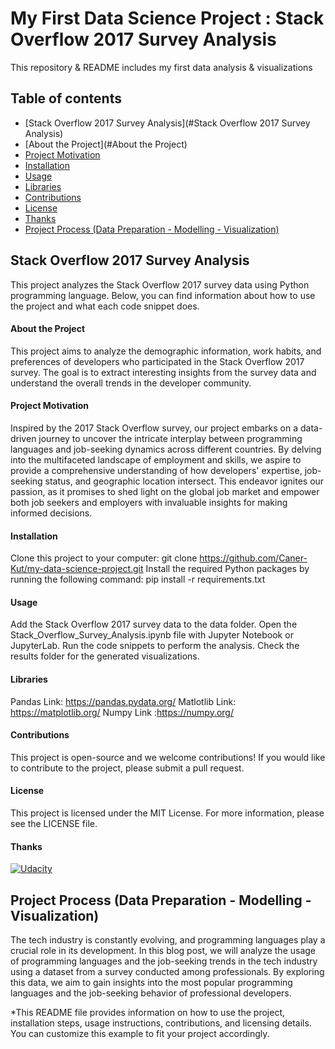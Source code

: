 # My First Data Science Project : Stack Overflow 2017 Survey Analysis
This repository & README includes my first data analysis &amp; visualizations

## Table of contents

- [Stack Overflow 2017 Survey Analysis](#Stack Overflow 2017 Survey Analysis)
- [About the Project](#About the Project)
- [Project Motivation](#projectmotivation)
- [Installation](#installation)
- [Usage](#usage)
- [Libraries](#libraries)
- [Contributions](#contributions)
- [License](#license)
- [Thanks](#thanks)
- [Project Process (Data Preparation - Modelling - Visualization)](#Projectprocess)

## Stack Overflow 2017 Survey Analysis
This project analyzes the Stack Overflow 2017 survey data using Python programming language. Below, you can find information about how to use the project and what each code snippet does.

#### About the Project
This project aims to analyze the demographic information, work habits, and preferences of developers who participated in the Stack Overflow 2017 survey. 
The goal is to extract interesting insights from the survey data and understand the overall trends in the developer community.

#### Project Motivation
Inspired by the 2017 Stack Overflow survey, our project embarks on a data-driven journey to uncover the intricate interplay between programming languages and job-seeking dynamics across different countries. By delving into the multifaceted landscape of employment and skills, we aspire to provide a comprehensive understanding of how developers' expertise, job-seeking status, and geographic location intersect. This endeavor ignites our passion, as it promises to shed light on the global job market and empower both job seekers and employers with invaluable insights for making informed decisions.

#### Installation
Clone this project to your computer: git clone https://github.com/Caner-Kut/my-data-science-project.git
Install the required Python packages by running the following command: pip install -r requirements.txt
#### Usage
Add the Stack Overflow 2017 survey data to the data folder.
Open the Stack_Overflow_Survey_Analysis.ipynb file with Jupyter Notebook or JupyterLab.
Run the code snippets to perform the analysis.
Check the results folder for the generated visualizations.
#### Libraries
Pandas Link: https://pandas.pydata.org/
Matlotlib Link: https://matplotlib.org/
Numpy Link :https://numpy.org/
#### Contributions
This project is open-source and we welcome contributions! If you would like to contribute to the project, please submit a pull request.
#### License
This project is licensed under the MIT License. For more information, please see the LICENSE file.
#### Thanks
[![Udacity](https://cdn.iconscout.com/icon/free/png-256/free-udacity-1-282901.png?f=webp)](https://cdn.iconscout.com/icon/free/png-256/free-udacity-1-282901.png?f=webp)

## Project Process (Data Preparation - Modelling - Visualization)

The tech industry is constantly evolving, and programming languages play a crucial role in its development. In this blog post, we will analyze the usage of programming languages and the job-seeking trends in the tech industry using a dataset from a survey conducted among professionals. By exploring this data, we aim to gain insights into the most popular programming languages and the job-seeking behavior of professional developers.




*This README file provides information on how to use the project, installation steps, usage instructions, contributions, and licensing details. You can customize this example to fit your project accordingly.

